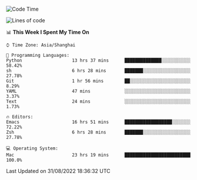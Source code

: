 <!--START_SECTION:waka-->
![Code Time](http://img.shields.io/badge/Code%20Time-833%20hrs%204%20mins-blue)

![Lines of code](https://img.shields.io/badge/From%20Hello%20World%20I%27ve%20Written-22%20Thousand%20lines%20of%20code-blue)

📊 **This Week I Spent My Time On** 

```text
⌚︎ Time Zone: Asia/Shanghai

💬 Programming Languages: 
Python                   13 hrs 37 mins      ██████████████░░░░░░░░░░░   58.42% 
sh                       6 hrs 28 mins       ███████░░░░░░░░░░░░░░░░░░   27.78% 
Git                      1 hr 56 mins        ██░░░░░░░░░░░░░░░░░░░░░░░   8.29% 
YAML                     47 mins             ░░░░░░░░░░░░░░░░░░░░░░░░░   3.37% 
Text                     24 mins             ░░░░░░░░░░░░░░░░░░░░░░░░░   1.73%

🔥 Editors: 
Emacs                    16 hrs 51 mins      ██████████████████░░░░░░░   72.22% 
Zsh                      6 hrs 28 mins       ███████░░░░░░░░░░░░░░░░░░   27.78%

💻 Operating System: 
Mac                      23 hrs 19 mins      █████████████████████████   100.0%

```


 Last Updated on 31/08/2022 18:36:32 UTC
<!--END_SECTION:waka-->
